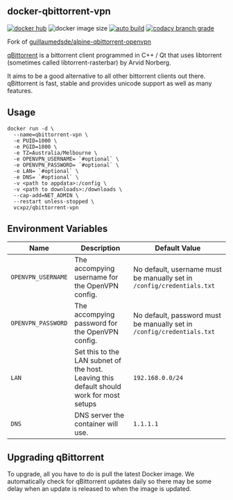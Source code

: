 ## docker-qbittorrent-vpn

[![docker hub](https://img.shields.io/badge/docker_hub-link-blue?style=for-the-badge&logo=docker)](https://hub.docker.com/r/vcxpz/qbittorrent-vpn) ![docker image size](https://img.shields.io/docker/image-size/vcxpz/qbittorrent-vpn?style=for-the-badge&logo=docker) [![auto build](https://img.shields.io/badge/docker_builds-automated-blue?style=for-the-badge&logo=docker?color=d1aa67)](https://github.com/hydazz/docker-qbittorrent-vpn/actions?query=workflow%3A"Auto+Builder+CI") [![codacy branch grade](https://img.shields.io/codacy/grade/18a72af73f9349579e331188d3316b4c/main?style=for-the-badge&logo=codacy)](https://app.codacy.com/gh/hydazz/docker-qbittorrent-vpn)

Fork of [guillaumedsde/alpine-qbittorrent-openvpn](https://github.com/guillaumedsde/alpine-qbittorrent-openvpn)

[qBittorrent](https://www.qbittorrent.org/) is a bittorrent client programmed in C++ / Qt that uses libtorrent (sometimes called libtorrent-rasterbar) by Arvid Norberg.

It aims to be a good alternative to all other bittorrent clients out there. qBittorrent is fast, stable and provides unicode support as well as many features.

## Usage

    docker run -d \
      --name=qbittorrent-vpn \
      -e PUID=1000 \
      -e PGID=1000 \
      -e TZ=Australia/Melbourne \
      -e OPENVPN_USERNAME= `#optional` \
      -e OPENVPN_PASSWORD= `#optional` \
      -e LAN= `#optional` \
      -e DNS= `#optional` \
      -v <path to appdata>:/config \
      -v <path to downloads>:/downloads \
      --cap-add=NET_ADMIN \
      --restart unless-stopped \
      vcxpz/qbittorrent-vpn

## Environment Variables

| Name               | Description                                                                              | Default Value                                                          |
| ------------------ | ---------------------------------------------------------------------------------------- | ---------------------------------------------------------------------- |
| `OPENVPN_USERNAME` | The accompying username for the OpenVPN config.                                          | No default, username must be manually set in `/config/credentials.txt` |
| `OPENVPN_PASSWORD` | The accompying password for the OpenVPN config.                                          | No default, password must be manually set in `/config/credentials.txt` |
| `LAN`              | Set this to the LAN subnet of the host. Leaving this default should work for most setups | `192.168.0.0/24`                                                       |
| `DNS`              | DNS server the container will use.                                                       | `1.1.1.1`                                                              |

## Upgrading qBittorrent

To upgrade, all you have to do is pull the latest Docker image. We automatically check for qBittorrent updates daily so there may be some delay when an update is released to when the image is updated.
